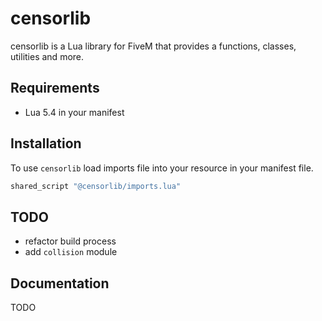 # censorlib

censorlib is a Lua library for FiveM that provides a functions, classes, utilities and more.

## Requirements
- Lua 5.4 in your manifest

## Installation
To use `censorlib` load imports file into your resource in your manifest file.

```lua
shared_script "@censorlib/imports.lua"
```

## TODO
 - refactor build process
 - add `collision` module

## Documentation
TODO